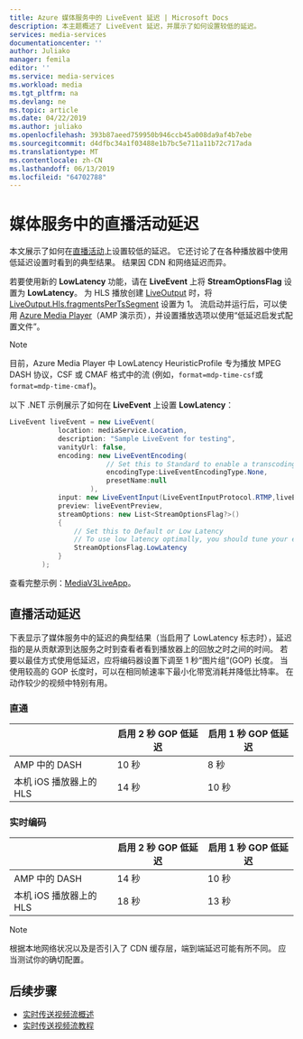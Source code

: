 ```yaml
---
title: Azure 媒体服务中的 LiveEvent 延迟 | Microsoft Docs
description: 本主题概述了 LiveEvent 延迟，并展示了如何设置较低的延迟。
services: media-services
documentationcenter: ''
author: Juliako
manager: femila
editor: ''
ms.service: media-services
ms.workload: media
ms.tgt_pltfrm: na
ms.devlang: ne
ms.topic: article
ms.date: 04/22/2019
ms.author: juliako
ms.openlocfilehash: 393b87aeed759950b946ccb45a008da9af4b7ebe
ms.sourcegitcommit: d4dfbc34a1f03488e1b7bc5e711a11b72c717ada
ms.translationtype: MT
ms.contentlocale: zh-CN
ms.lasthandoff: 06/13/2019
ms.locfileid: "64702788"
---
```

# <a name="live-event-latency-in-media-services"></a>媒体服务中的直播活动延迟

本文展示了如何在[直播活动](https://docs.microsoft.com/rest/api/media/liveevents)上设置较低的延迟。 它还讨论了在各种播放器中使用低延迟设置时看到的典型结果。 结果因 CDN 和网络延迟而异。

若要使用新的 **LowLatency** 功能，请在 **LiveEvent** 上将 **StreamOptionsFlag** 设置为 **LowLatency**。 为 HLS 播放创建 [LiveOutput](https://docs.microsoft.com/rest/api/media/liveoutputs) 时，将 [LiveOutput.Hls.fragmentsPerTsSegment](https://docs.microsoft.com/rest/api/media/liveoutputs/create#hls) 设置为 1。 流启动并运行后，可以使用 [Azure Media Player](https://ampdemo.azureedge.net/)（AMP 演示页），并设置播放选项以使用“低延迟启发式配置文件”。

> [!NOTE]
> 目前，Azure Media Player 中 LowLatency HeuristicProfile 专为播放 MPEG DASH 协议，CSF 或 CMAF 格式中的流 (例如，`format=mdp-time-csf`或`format=mdp-time-cmaf`)。 

以下 .NET 示例展示了如何在 **LiveEvent** 上设置 **LowLatency**：

```csharp
LiveEvent liveEvent = new LiveEvent(
            location: mediaService.Location, 
            description: "Sample LiveEvent for testing",
            vanityUrl: false,
            encoding: new LiveEventEncoding(
                        // Set this to Standard to enable a transcoding LiveEvent, and None to enable a pass-through LiveEvent
                        encodingType:LiveEventEncodingType.None, 
                        presetName:null
                    ),
            input: new LiveEventInput(LiveEventInputProtocol.RTMP,liveEventInputAccess), 
            preview: liveEventPreview,
            streamOptions: new List<StreamOptionsFlag?>()
            {
                // Set this to Default or Low Latency
                // To use low latency optimally, you should tune your encoder settings down to 1 second "Group Of Pictures" (GOP) length instead of 2 seconds.
                StreamOptionsFlag.LowLatency
            }
        );
```                

查看完整示例：[MediaV3LiveApp](https://github.com/Azure-Samples/media-services-v3-dotnet-core-tutorials/blob/master/NETCore/Live/MediaV3LiveApp/Program.cs#L126)。

## <a name="live-events-latency"></a>直播活动延迟

下表显示了媒体服务中的延迟的典型结果（当启用了 LowLatency 标志时），延迟指的是从贡献源到达服务之时到查看者看到播放器上的回放之时之间的时间。 若要以最佳方式使用低延迟，应将编码器设置下调至 1 秒“图片组”(GOP) 长度。 当使用较高的 GOP 长度时，可以在相同帧速率下最小化带宽消耗并降低比特率。 在动作较少的视频中特别有用。

### <a name="pass-through"></a>直通 

||启用 2 秒 GOP 低延迟|启用 1 秒 GOP 低延迟|
|---|---|---|
|AMP 中的 DASH|10 秒|8 秒|
|本机 iOS 播放器上的 HLS|14 秒|10 秒|

### <a name="live-encoding"></a>实时编码

||启用 2 秒 GOP 低延迟|启用 1 秒 GOP 低延迟|
|---|---|---|
|AMP 中的 DASH|14 秒|10 秒|
|本机 iOS 播放器上的 HLS|18 秒|13 秒|

> [!NOTE]
> 根据本地网络状况以及是否引入了 CDN 缓存层，端到端延迟可能有所不同。 应当测试你的确切配置。

## <a name="next-steps"></a>后续步骤

- [实时传送视频流概述](live-streaming-overview.md)
- [实时传送视频流教程](stream-live-tutorial-with-api.md)

